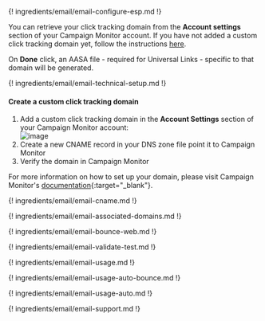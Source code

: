 ---
---

{! ingredients/email/email-configure-esp.md !}

You can retrieve your click tracking domain from the **Account settings** section of your Campaign Monitor account. If you have not added a custom click tracking domain yet, follow the instructions [here](#create-a-custom-click-tracking-domain). 

On **Done** click, an AASA file - required for Universal Links - specific to that domain will be generated.

{! ingredients/email/email-technical-setup.md !}

#### Create a custom click tracking domain

1. Add a custom click tracking domain in the **Account Settings** section of your Campaign Monitor account:
   <br>
   ![image](/img/pages/email/campaign-monitor-domain.png)
   <br>
1. Create a new CNAME record in your DNS zone file point it to Campaign Monitor
1. Verify the domain in Campaign Monitor

For more information on how to set up your domain, please visit Campaign Monitor's [documentation](https://help.campaignmonitor.com/custom-domain-names#set-up-a-custom-domain){:target="\_blank"}.

{! ingredients/email/email-cname.md !}

{! ingredients/email/email-associated-domains.md !}

{! ingredients/email/email-bounce-web.md !}

{! ingredients/email/email-validate-test.md !}

{! ingredients/email/email-usage.md !}

{! ingredients/email/email-usage-auto-bounce.md !}

{! ingredients/email/email-usage-auto.md !}

{! ingredients/email/email-support.md !}

